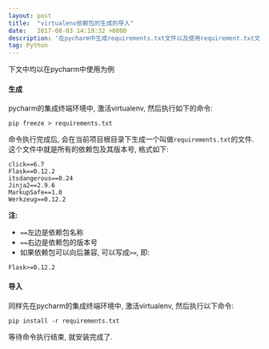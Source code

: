 ```yaml
---
layout: post
title:  "virtualenv依赖包的生成的导入"
date:   2017-08-03 14:19:32 +0800
description: '在pycharm中生成requirements.txt文件以及使用requirement.txt文件安装依赖包'
tag: Python
---
```


下文中均以在pycharm中使用为例

#### 生成
pycharm的集成终端环境中, 激活virtualenv, 然后执行如下的命令:

```
pip freeze > requirements.txt
```

命令执行完成后, 会在当前项目根目录下生成一个叫做`requirements.txt`的文件. 这个文件中就是所有的依赖包及其版本号, 格式如下:

```
click==6.7
Flask==0.12.2
itsdangerous==0.24
Jinja2==2.9.6
MarkupSafe==1.0
Werkzeug==0.12.2
```

**注:**

- `==`左边是依赖包名称
- `==`右边是依赖包的版本号
- 如果依赖包可以向后兼容, 可以写成`>=`, 即:

```
Flask>=0.12.2
```

#### 导入

同样先在pycharm的集成终端环境中, 激活virtualenv, 然后执行以下命令:

```
pip install -r requirements.txt
```

等待命令执行结束, 就安装完成了.

